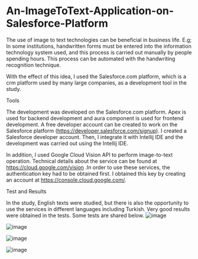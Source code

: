 # An-ImageToText-Application-on-Salesforce-Platform

The use of image to text technologies can be beneficial in business life. E.g; In some institutions, handwritten forms must be entered into the information technology system used, and this process is carried out manually by people spending hours. This process can be automated with the handwriting recognition technique.  

With the effect of this idea, I used the Salesforce.com platform, which is a crm platform used by many large companies, as a development tool in the study.

Tools

The development was developed on the Salesforce.com platform. Apex is used for backend development and aura component is used for frontend development.
A free developer account can be created to work on the Salesforce platform (https://developer.salesforce.com/signup). I created a Salesforce developer
account. Then, I integrate it with Intellij IDE and the development was carried out using the Intellij IDE.

In addition, I used Google Cloud Vision API to perform image-to-text operation. Technical details about the service can be found at https://cloud.google.com/vision .In order to use these services, the authentication key had to be obtained first. I obtained this key by creating an account at https://console.cloud.google.com/.


Test and Results

In the study, English texts were studied, but there is also the opportunity to use the services in different languages including Turkish. Very good results were obtained in the tests. Some tests are shared below.
![image](https://user-images.githubusercontent.com/34946067/151700715-8904d5e5-6030-40a2-9623-a2c701019b19.png)

![image](https://user-images.githubusercontent.com/34946067/151700749-f1f92fb8-78b0-4193-85df-ac89cafd127e.png)

![image](https://user-images.githubusercontent.com/34946067/151700760-9fa1703e-e2f1-4447-96e0-af3a30894737.png)

![image](https://user-images.githubusercontent.com/34946067/151700774-8605012c-fcbf-459e-af51-c672d373fdd3.png)
